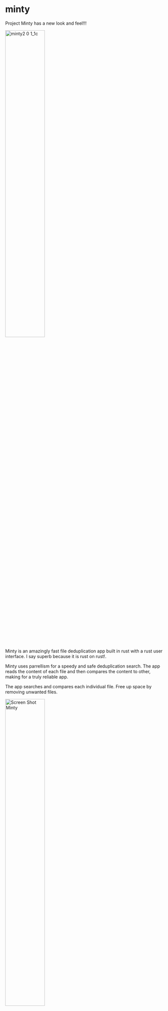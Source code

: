 # minty

Project Minty has a new look and feel!!! 

<img width="50%" alt="minty2 0 1_1c" src="https://user-images.githubusercontent.com/97703291/163831464-334bcb27-92eb-4576-8728-5a19d5fe090d.png">
 
Minty is an amazingly fast file deduplication app built in rust with a rust user interface. I say superb because it is rust on rust!.

Minty uses parrellism for a speedy and safe deduplication search.  The app reads the content of each file and then compares the content to other, making for a truly reliable app.

The app searches and compares each individual file. Free up space by removing unwanted files. 
 
<img width="50%" alt="Screen Shot Minty" src="https://user-images.githubusercontent.com/97703291/163832597-89fc03ec-c1c1-4185-a22c-bf402b29feb4.gif">
 
Old Look and Feel  

<img width="50%" alt="Screen Shot Minty" src="https://user-images.githubusercontent.com/97703291/163004655-e4ab6314-6010-45c0-984c-8b412cdfdc89.gif">
 
You can view all duplicate files and batch delete them for each file collection. No more having to delete one file at time!

<img width="50%" alt="Screen Shot Minty" src="https://user-images.githubusercontent.com/97703291/163003275-0b4ed1f3-25bd-470a-abf2-77b312fc67d0.gif">

## Installation
#### Hombebrew
```
brew tap mjehrhart/minty
brew install/minty/minty
```

#### Upgrade
```
brew update
brew upgrade mjehrhart/minty/minty
```
or

```
brew uninstall mjehrhart/minty/minty
brew install mjehrhart/minty/minty
```

This app is free to use and is a work in progress.   

If you have any question, comments, or concerns please visit here:  
https://github.com/mjehrhart/minty/discussions  


